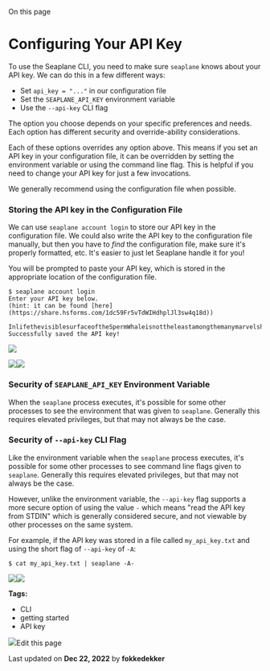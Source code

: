 <div>

<div>

<div>

<div>

<div>

On this page

</div>

<div>

<div>

# Configuring Your API Key

</div>

To use the Seaplane CLI, you need to make sure `seaplane` knows about
your API key. We can do this in a few different ways:

-   Set `api_key = "..."` in our configuration file
-   Set the `SEAPLANE_API_KEY` environment variable
-   Use the `--api-key` CLI flag

The option you choose depends on your specific preferences and needs.
Each option has different security and override-ability considerations.

Each of these options overrides any option above. This means if you set
an API key in your configuration file, it can be overridden by setting
the environment variable or using the command line flag. This is helpful
if you need to change your API key for just a few invocations.

We generally recommend using the configuration file when possible.

### Storing the API key in the Configuration File​

We can use `seaplane account login` to store our API key in the
configuration file. We could also write the API key to the configuration
file manually, but then you have to *find* the configuration file, make
sure it\'s properly formatted, etc. It\'s easier to just let Seaplane
handle it for you!

You will be prompted to paste your API key, which is stored in the
appropriate location of the configuration file.

<div>

<div>

    $ seaplane account login
    Enter your API key below.
    (hint: it can be found [here](https://share.hsforms.com/1dc59Fr5vTdWIHdhplJl3sw4q18d))

    InlifethevisiblesurfaceoftheSpermWhaleisnottheleastamongthemanymarvelshepresents
    Successfully saved the API key!

<div>

![](data:image/svg+xml;base64,PHN2Zz48cGF0aD48L3BhdGg+PC9zdmc+)

![](data:image/svg+xml;base64,PHN2Zz48cGF0aD48L3BhdGg+PC9zdmc+)![](data:image/svg+xml;base64,PHN2Zz48cGF0aD48L3BhdGg+PC9zdmc+)

</div>

</div>

</div>

### Security of `SEAPLANE_API_KEY` Environment Variable​

When the `seaplane` process executes, it\'s possible for some other
processes to see the environment that was given to `seaplane`. Generally
this requires elevated privileges, but that may not always be the case.

### Security of `--api-key` CLI Flag​

Like the environment variable when the `seaplane` process executes,
it\'s possible for some other processes to see command line flags given
to `seaplane`. Generally this requires elevated privileges, but that may
not always be the case.

However, unlike the environment variable, the `--api-key` flag supports
a more secure option of using the value `-` which means \"read the API
key from STDIN\" which is generally considered secure, and not viewable
by other processes on the same system.

For example, if the API key was stored in a file called `my_api_key.txt`
and using the short flag of `--api-key` of `-A`:

<div>

<div>

    $ cat my_api_key.txt | seaplane -A-

<div>

![](data:image/svg+xml;base64,PHN2Zz48cGF0aD48L3BhdGg+PC9zdmc+)![](data:image/svg+xml;base64,PHN2Zz48cGF0aD48L3BhdGg+PC9zdmc+)

</div>

</div>

</div>

</div>

<div>

<div>

**Tags:**

-   CLI
-   getting started
-   API key

</div>

</div>

<div>

<div>

![](data:image/svg+xml;base64,PHN2Zz48Zz48cGF0aD48L3BhdGg+PC9nPjwvc3ZnPg==)Edit
this page

</div>

<div>

Last updated on **Dec 22, 2022** by **fokkedekker**

</div>

</div>

</div>

</div>

</div>

</div>
